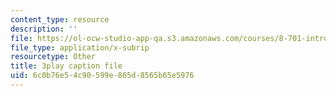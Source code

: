 ```yaml
---
content_type: resource
description: ''
file: https://ol-ocw-studio-app-qa.s3.amazonaws.com/courses/8-701-introduction-to-nuclear-and-particle-physics-fall-2020/6c0b76e54c90599e865d8565b65e5976_EO9OVMFuWvw.vtt
file_type: application/x-subrip
resourcetype: Other
title: 3play caption file
uid: 6c0b76e5-4c90-599e-865d-8565b65e5976
---
```

